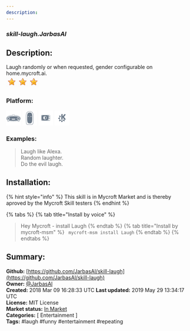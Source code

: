 ```yaml
---
description: 
---
```


### _skill-laugh.JarbasAl_  
## Description:  
Laugh randomly or when requested, gender configurable on home.mycroft.ai.  
![](../.gitbook/assets/star.png)![](../.gitbook/assets/star.png)![](../.gitbook/assets/star.png)  
  
### Platform:  
 ![Mark I](../.gitbook/assets/mark-1-icon.png)  ![Mark II](../.gitbook/assets/mark-2-icon.png)  ![Picroft](../.gitbook/assets/picroft-icon.png)  ![plasmoid](../.gitbook/assets/kde.png)   
### Examples:  
> Laugh like Alexa.  
> Random laughter.  
> Do the evil laugh.  
  
## Installation:  
{% hint style="info" %}
This skill is in Mycroft Market and is thereby aproved by the Mycroft Skill testers
{% endhint %}
    
{% tabs %}
{% tab title="Install by voice" %}
> Hey Mycroft - install Laugh
{% endtab %}
  {% tab title="Install by mycroft-msm" %}
``` mycroft-msm install Laugh```
{% endtab %}
  {% endtabs %}
    
## Summary:  
**Github:** [https://github.com/JarbasAl/skill-laugh](https://github.com/JarbasAl/skill-laugh)  
**Owner:** [@JarbasAl](https://github.com/JarbasAl)  
**Created:** 2018 Mar 09 16:28:33 UTC  **Last updated:** 2019 May 29 13:34:17 UTC  
**License:** MIT License  
**Market status:** [In Market](https://market.mycroft.ai/skill/laugh)  
**Categories:** [ Entertainment ]   
**Tags:** \#laugh \#funny \#entertainment \#repeating   
